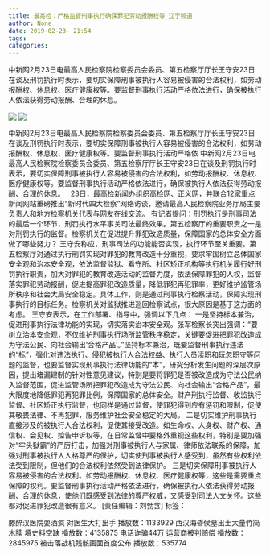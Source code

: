 ```yaml
---
title: 最高检：严格监督刑事执行确保罪犯劳动报酬权等_辽宁频道
author: None
date: 2019-02-23- 21:54
tags: 
categories: 
---
```

中新网2月23日电最高人民检察院检察委员会委员、第五检察厅厅长王守安23日在谈及刑罚执行时表示，要切实保障刑事被执行人容易被侵害的合法权利，如劳动报酬权、休息权、医疗健康权等。要监督刑事执行活动严格依法进行，确保被执行人依法获得劳动报酬、合理的休息。
<!-- more -->
                
<img align="center" border="0" src="http://p1.ifengimg.com/fck/2019_08/f84553fad80ab06_w500_h333.jpg" />
                
<img align="center" border="0" src="http://p2.ifengimg.com/a/2016/0810/204c433878d5cf9size1_w16_h16.png" />
            
中新网2月23日电最高人民检察院检察委员会委员、第五检察厅厅长王守安23日在谈及刑罚执行时表示，要切实保障刑事被执行人容易被侵害的合法权利，如劳动报酬权、休息权、医疗健康权等。要监督刑事执行活动严格依
中新网2月23日电最高人民检察院检察委员会委员、第五检察厅厅长王守安23日在谈及刑罚执行时表示，要切实保障刑事被执行人容易被侵害的合法权利，如劳动报酬权、休息权、医疗健康权等。要监督刑事执行活动严格依法进行，确保被执行人依法获得劳动报酬、合理的休息。
 
23日，最高检新闻办组织高检网、正义网，并联合12家重点新闻网站重磅推出“新时代四大检察”网络访谈，邀请最高人民检察院业务厅局主要负责人和地方检察机关代表与网友在线交流。
有记者提问：刑罚执行是刑事司法的最后一个环节，刑罚执行水平事关司法最终效果。第五检察厅的重要职责之一是对刑罚执行的监督。检察机关在促进提升罪犯改造质量，保障国家的总体安全方面做了哪些努力？
王守安称应，刑事司法的功能能否实现，执行环节至关重要。第五检察厅对通过执行刑罚实现对罪犯的教育改造十分重视，要求牢固树立总体国家安全观和治本安全观，依法监督监狱、看守所、社区矫正机构等执行机关履行好刑罚执行职责，加大对罪犯的教育改造活动的监督力度，依法保障罪犯的人权，监督落实罪犯劳动报酬，促进提高罪犯改造质量，降低罪犯再犯罪率，更好维护监管场所秩序和社会大局安全稳定。具体工作，则是通过刑事执行检察活动，保障实现刑事执行的目标任务。检察机关对监狱推进巡回检察试点，很大原因是基于这方面的考虑。
王守安表示，在工作部署、指导中，强调以下几点：
一是坚持标本兼治，促进刑事执行法律功能的实现，切实落实治本安全观。张军检察长突出强调：“要树立治本安全观，不仅维护刑事执行场所监管秩序稳定，关键要促进把罪犯改造成为守法公民、向社会输出‘合格产品’。”坚持标本兼治，既要监督刑事执行违法的“标”，强化对违法执行、侵犯被执行人合法权益、执行人员渎职和玩忽职守等问题的监督，也要监督实现刑事执行法律功能的“本”，研究分析发生问题的深层次原因，提出堵漏建制的针对性意见建议，特别是要将罪犯是否被改造成为守法公民纳入监督范围，促进监管场所把罪犯改造成为守法公民、向社会输出“合格产品”，最大限度地降低罪犯再犯罪比例，保障国家的总体安全。财产刑执行监督、收监执行监督、社区矫正执行监督，也同样是通过监督，使罪犯得到应有惩罚和限制，促使其敬畏法律、不再犯罪，服务维护社会安全稳定的大局。
二是切实维护刑事执行直接涉及的被执行人合法权利，促使其接受改造。如生命权、人身权、财产权、通信权、会见权、控告申诉权等，在日常监督中要格外重视这些权利，特别是要加强对“牢头狱霸”的严厉打击，加强对刑事被执行人与家属、律师依法联系的保障，加强对刑事被执行人人格尊严的保护，切实使刑事被执行人感受到，虽然有些权利依法受到限制，但他们的合法权利依然受到法律保护。
三是切实保障刑事被执行人容易被侵害的合法权利。如劳动报酬权、休息权、医疗健康权等，这些是需要重点保障的权利。要监督刑事执行活动严格依法进行，确保被执行人依法获得劳动报酬、合理的休息，使他们既感受到法律的尊严权威，又感受到司法人文关怀。这些都对促进罪犯改造很有意义。
[责任编辑：刘勃含]
标签：
 
             
滕醉汉医院耍酒疯 对医生大打出手
播放数：1133929
西汉海昏侯墓出土大量竹简木牍 填史料空缺
播放数：4135875
电话诈骗44万 运营商被判赔偿
播放数：2845975
被击落战机残骸画面首度公布
播放数：535774
